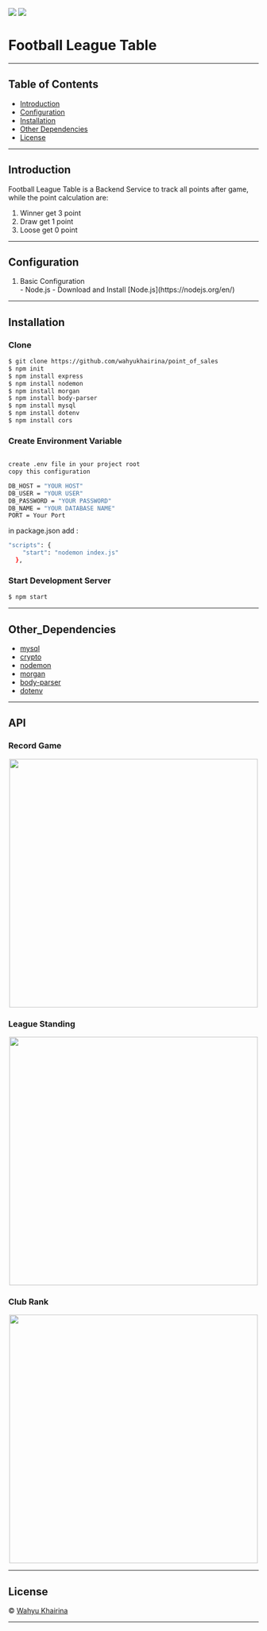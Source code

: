 ![](https://img.shields.io/badge/Code%20Style-Standard-yellow.svg)
![](https://img.shields.io/badge/Dependencies-Express-green.svg)

# Football League Table
---

## Table of Contents

- [Introduction](#introduction)
- [Configuration](#configuration)
- [Installation](#installation)
- [Other Dependencies](#Other_Dependencies)
- [License](#license)

---

## Introduction
Football League Table is a Backend Service to track all points after game, while the point calculation are:
1.   Winner get 3 point
2.   Draw get 1 point
3.   Loose get 0 point

---


## Configuration
<ol>
  <li>Basic Configuration</li>
  - Node.js - Download and Install [Node.js](https://nodejs.org/en/)
</ol>

---

## Installation
### Clone
```bash
$ git clone https://github.com/wahyukhairina/point_of_sales
$ npm init
$ npm install express
$ npm install nodemon
$ npm install morgan
$ npm install body-parser
$ npm install mysql
$ npm install dotenv
$ npm install cors
```
### Create Environment Variable
```bash

create .env file in your project root 
copy this configuration
```
```bash
DB_HOST = "YOUR HOST"
DB_USER = "YOUR USER"
DB_PASSWORD = "YOUR PASSWORD"
DB_NAME = "YOUR DATABASE NAME"
PORT = Your Port
```

in package.json add :
```bash
"scripts": {
    "start": "nodemon index.js"
  },
```
### Start Development Server

```bash
$ npm start
```
---

## Other_Dependencies

- [mysql](#)
- [crypto](#)
- [nodemon](#)
- [morgan](#)
- [body-parser](#)
- [dotenv](#)

---

## API

### Record Game
<p align="center"> <img width="500" src='https://user-images.githubusercontent.com/61218212/83933115-6d7e7500-a7d8-11ea-9759-e91676254d23.jpg' /> </p>

### League Standing
<p align="center"> <img width="500" src='https://user-images.githubusercontent.com/61218212/83933208-3197df80-a7d9-11ea-8acd-16af19e0ba31.jpg' /> </p>

### Club Rank
<p align="center"> <img width="500" src='https://user-images.githubusercontent.com/61218212/83933222-4d02ea80-a7d9-11ea-81d4-11d666b1d92e.jpg' /> </p>

---

## License

© [Wahyu Khairina](https://github.com/wahyukhairina/ " Wahyu Khairina")

---

